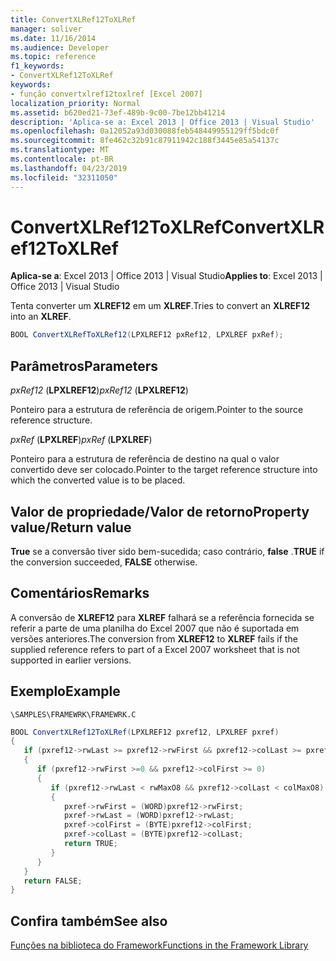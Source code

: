 ```yaml
---
title: ConvertXLRef12ToXLRef
manager: soliver
ms.date: 11/16/2014
ms.audience: Developer
ms.topic: reference
f1_keywords:
- ConvertXLRef12ToXLRef
keywords:
- função convertxlref12toxlref [Excel 2007]
localization_priority: Normal
ms.assetid: b620ed21-73ef-489b-9c00-7be12bb41214
description: 'Aplica-se a: Excel 2013 | Office 2013 | Visual Studio'
ms.openlocfilehash: 0a12052a93d030088feb548449955129ff5bdc0f
ms.sourcegitcommit: 8fe462c32b91c87911942c188f3445e85a54137c
ms.translationtype: MT
ms.contentlocale: pt-BR
ms.lasthandoff: 04/23/2019
ms.locfileid: "32311050"
---
```

# <a name="convertxlref12toxlref"></a><span data-ttu-id="e3f4f-104">ConvertXLRef12ToXLRef</span><span class="sxs-lookup"><span data-stu-id="e3f4f-104">ConvertXLRef12ToXLRef</span></span>

<span data-ttu-id="e3f4f-105">**Aplica-se a**: Excel 2013 | Office 2013 | Visual Studio</span><span class="sxs-lookup"><span data-stu-id="e3f4f-105">**Applies to**: Excel 2013 | Office 2013 | Visual Studio</span></span> 
  
<span data-ttu-id="e3f4f-106">Tenta converter um **XLREF12** em um **XLREF**.</span><span class="sxs-lookup"><span data-stu-id="e3f4f-106">Tries to convert an **XLREF12** into an **XLREF**.</span></span>
  
```cs
BOOL ConvertXLRefToXLRef12(LPXLREF12 pxRef12, LPXLREF pxRef);
```

## <a name="parameters"></a><span data-ttu-id="e3f4f-107">Parâmetros</span><span class="sxs-lookup"><span data-stu-id="e3f4f-107">Parameters</span></span>

 <span data-ttu-id="e3f4f-108">_pxRef12_ (**LPXLREF12**)</span><span class="sxs-lookup"><span data-stu-id="e3f4f-108">_pxRef12_ (**LPXLREF12**)</span></span>
  
<span data-ttu-id="e3f4f-109">Ponteiro para a estrutura de referência de origem.</span><span class="sxs-lookup"><span data-stu-id="e3f4f-109">Pointer to the source reference structure.</span></span>
  
 <span data-ttu-id="e3f4f-110">_pxRef_ (**LPXLREF**)</span><span class="sxs-lookup"><span data-stu-id="e3f4f-110">_pxRef_ (**LPXLREF**)</span></span>
  
<span data-ttu-id="e3f4f-111">Ponteiro para a estrutura de referência de destino na qual o valor convertido deve ser colocado.</span><span class="sxs-lookup"><span data-stu-id="e3f4f-111">Pointer to the target reference structure into which the converted value is to be placed.</span></span>
  
## <a name="property-valuereturn-value"></a><span data-ttu-id="e3f4f-112">Valor de propriedade/Valor de retorno</span><span class="sxs-lookup"><span data-stu-id="e3f4f-112">Property value/Return value</span></span>

 <span data-ttu-id="e3f4f-113">**True** se a conversão tiver sido bem-sucedida; caso contrário, **false** .</span><span class="sxs-lookup"><span data-stu-id="e3f4f-113">**TRUE** if the conversion succeeded, **FALSE** otherwise.</span></span> 
  
## <a name="remarks"></a><span data-ttu-id="e3f4f-114">Comentários</span><span class="sxs-lookup"><span data-stu-id="e3f4f-114">Remarks</span></span>

<span data-ttu-id="e3f4f-115">A conversão de **XLREF12** para **XLREF** falhará se a referência fornecida se referir a parte de uma planilha do Excel 2007 que não é suportada em versões anteriores.</span><span class="sxs-lookup"><span data-stu-id="e3f4f-115">The conversion from **XLREF12** to **XLREF** fails if the supplied reference refers to part of a Excel 2007 worksheet that is not supported in earlier versions.</span></span> 
  
## <a name="example"></a><span data-ttu-id="e3f4f-116">Exemplo</span><span class="sxs-lookup"><span data-stu-id="e3f4f-116">Example</span></span>

 `\SAMPLES\FRAMEWRK\FRAMEWRK.C`
  
```cs
BOOL ConvertXLRef12ToXLRef(LPXLREF12 pxref12, LPXLREF pxref)
{
   if (pxref12->rwLast >= pxref12->rwFirst && pxref12->colLast >= pxref12->colFirst)
   {
      if (pxref12->rwFirst >=0 && pxref12->colFirst >= 0)
      {
         if (pxref12->rwLast < rwMaxO8 && pxref12->colLast < colMaxO8)
         {
            pxref->rwFirst = (WORD)pxref12->rwFirst;
            pxref->rwLast = (WORD)pxref12->rwLast;
            pxref->colFirst = (BYTE)pxref12->colFirst;
            pxref->colLast = (BYTE)pxref12->colLast;
            return TRUE;
         }
      }
   }
   return FALSE;
}
```

## <a name="see-also"></a><span data-ttu-id="e3f4f-117">Confira também</span><span class="sxs-lookup"><span data-stu-id="e3f4f-117">See also</span></span>



[<span data-ttu-id="e3f4f-118">Funções na biblioteca do Framework</span><span class="sxs-lookup"><span data-stu-id="e3f4f-118">Functions in the Framework Library</span></span>](functions-in-the-framework-library.md)

